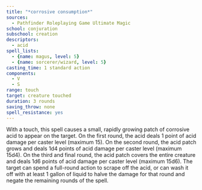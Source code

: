 ```yaml
---
title: "*corrosive consumption*"
sources:
  - Pathfinder Roleplaying Game Ultimate Magic
school: conjuration
subschool: creation
descriptors:
  - acid
spell_lists:
  - {name: magus, level: 5}
  - {name: sorcerer/wizard, level: 5}
casting_time: 1 standard action
components:
  - V
  - S
range: touch
target: creature touched
duration: 3 rounds
saving_throw: none
spell_resistance: yes
---
```


With a touch, this spell causes a small, rapidly growing patch of corrosive acid to appear on the target. On the first round, the acid deals 1 point of acid damage per caster level (maximum 15). On the second round, the acid patch grows and deals 1d4 points of acid damage per caster level (maximum 15d4). On the third and final round, the acid patch covers the entire creature and deals 1d6 points of acid damage per caster level (maximum 15d6). The target can spend a full-round action to scrape off the acid, or can wash it off with at least 1 gallon of liquid to halve the damage for that round and negate the remaining rounds of the spell.

